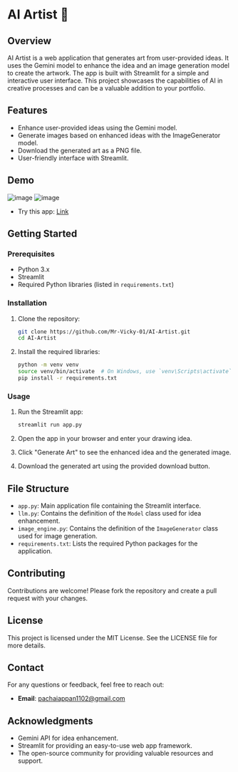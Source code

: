 # AI Artist 🎨

## Overview

AI Artist is a web application that generates art from user-provided ideas. It uses the Gemini model to enhance the idea and an image generation model to create the artwork. The app is built with Streamlit for a simple and interactive user interface. This project showcases the capabilities of AI in creative processes and can be a valuable addition to your portfolio.

## Features

- Enhance user-provided ideas using the Gemini model.
- Generate images based on enhanced ideas with the ImageGenerator model.
- Download the generated art as a PNG file.
- User-friendly interface with Streamlit.

## Demo

![image](https://github.com/Mr-Vicky-01/AI-Artist/assets/143078285/730fdc8d-adc4-45dc-a5b7-1f82d8b5ee80)
![image](https://github.com/Mr-Vicky-01/AI-Artist/assets/143078285/7a76716c-033c-45da-81ae-6367372ea95b)

- Try this app: [Link](https://huggingface.co/spaces/Mr-Vicky-01/AI_Artist)

## Getting Started

### Prerequisites

- Python 3.x
- Streamlit
- Required Python libraries (listed in `requirements.txt`)

### Installation

1. Clone the repository:
    ```bash
    git clone https://github.com/Mr-Vicky-01/AI-Artist.git
    cd AI-Artist
    ```

2. Install the required libraries:
    ```bash
    python -m venv venv
    source venv/bin/activate  # On Windows, use `venv\Scripts\activate`
    pip install -r requirements.txt
    ```

### Usage

1. Run the Streamlit app:
    ```bash
    streamlit run app.py
    ```

2. Open the app in your browser and enter your drawing idea.
3. Click "Generate Art" to see the enhanced idea and the generated image.
4. Download the generated art using the provided download button.

## File Structure

- `app.py`: Main application file containing the Streamlit interface.
- `llm.py`: Contains the definition of the `Model` class used for idea enhancement.
- `image_engine.py`: Contains the definition of the `ImageGenerator` class used for image generation.
- `requirements.txt`: Lists the required Python packages for the application.

## Contributing

Contributions are welcome! Please fork the repository and create a pull request with your changes.

## License

This project is licensed under the MIT License. See the LICENSE file for more details.

## Contact

For any questions or feedback, feel free to reach out:

- **Email**: pachaiappan1102@gmail.com

## Acknowledgments

- Gemini API for idea enhancement.
- Streamlit for providing an easy-to-use web app framework.
- The open-source community for providing valuable resources and support.

